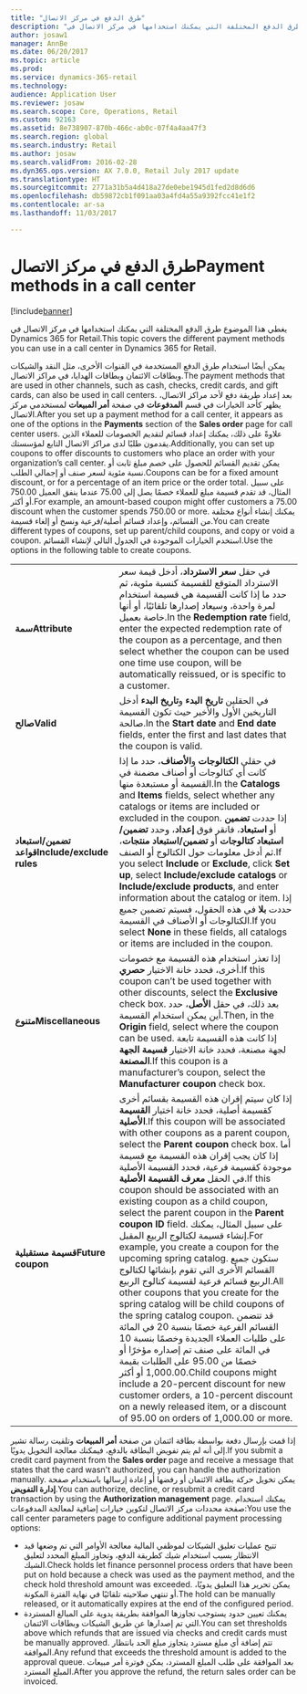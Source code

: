 ```yaml
---
title: "طرق الدفع في مركز الاتصال"
description: "يغطي هذا الموضوع طرق الدفع المختلفة التي يمكنك استخدامها في مركز الاتصال في Dynamics 365 for Retail."
author: josaw1
manager: AnnBe
ms.date: 06/20/2017
ms.topic: article
ms.prod: 
ms.service: dynamics-365-retail
ms.technology: 
audience: Application User
ms.reviewer: josaw
ms.search.scope: Core, Operations, Retail
ms.custom: 92163
ms.assetid: 8e738907-870b-466c-ab0c-07f4a4aa47f3
ms.search.region: global
ms.search.industry: Retail
ms.author: josaw
ms.search.validFrom: 2016-02-28
ms.dyn365.ops.version: AX 7.0.0, Retail July 2017 update
ms.translationtype: HT
ms.sourcegitcommit: 2771a31b5a4d418a27de0ebe1945d1fed2d8d6d6
ms.openlocfilehash: db59872cb1f091aa03a4fd4a55a9392fcc41e1f2
ms.contentlocale: ar-sa
ms.lasthandoff: 11/03/2017

---
```


# <a name="payment-methods-in-a-call-center"></a><span data-ttu-id="58459-103">طرق الدفع في مركز الاتصال</span><span class="sxs-lookup"><span data-stu-id="58459-103">Payment methods in a call center</span></span>

[!include[banner](includes/banner.md)]


<span data-ttu-id="58459-104">يغطي هذا الموضوع طرق الدفع المختلفة التي يمكنك استخدامها في مركز الاتصال في Dynamics 365 for Retail.</span><span class="sxs-lookup"><span data-stu-id="58459-104">This topic covers the different payment methods you can use in a call center in Dynamics 365 for Retail.</span></span>

<span data-ttu-id="58459-105">يمكن أيضًا استخدام طرق الدفع المستخدمة في القنوات الأخرى، مثل النقد والشيكات وبطاقات الائتمان وبطاقات الهدايا، في مراكز الاتصال.</span><span class="sxs-lookup"><span data-stu-id="58459-105">The payment methods that are used in other channels, such as cash, checks, credit cards, and gift cards, can also be used in call centers.</span></span> <span data-ttu-id="58459-106">بعد إعداد طريقة دفع لأحد مراكز الاتصال، يظهر كأحد الخيارات في قسم **المدفوعات** في صفحة **أمر المبيعات** لمستخدمي مركز الاتصال.</span><span class="sxs-lookup"><span data-stu-id="58459-106">After you set up a payment method for a call center, it appears as one of the options in the **Payments** section of the **Sales order** page for call center users.</span></span> <span data-ttu-id="58459-107">علاوةً على ذلك، يمكنك إعداد قسائم لتقديم الخصومات للعملاء الذين يقدمون طلبًا لدى مراكز الاتصال التابع لمؤسستك.</span><span class="sxs-lookup"><span data-stu-id="58459-107">Additionally, you can set up coupons to offer discounts to customers who place an order with your organization’s call center.</span></span> <span data-ttu-id="58459-108">يمكن تقديم القسائم للحصول على خصم مبلغ ثابت أو نسبة مئوية لسعر صنف أو إجمالي الطلب.</span><span class="sxs-lookup"><span data-stu-id="58459-108">Coupons can be for a fixed amount discount, or for a percentage of an item price or the order total.</span></span> <span data-ttu-id="58459-109">على سبيل المثال، قد تقدم قسيمة مبلغ للعملاء خصمًا يصل إلى 75.00 عندما ينفق العميل 750.00 أو أكثر.</span><span class="sxs-lookup"><span data-stu-id="58459-109">For example, an amount-based coupon might offer customers a 75.00 discount when the customer spends 750.00 or more.</span></span> <span data-ttu-id="58459-110">يمكنك إنشاء أنواع مختلفة من القسائم، وإعداد قسائم أصلية/فرعية ونسخ أو إلغاء قسيمة.</span><span class="sxs-lookup"><span data-stu-id="58459-110">You can create different types of coupons, set up parent/child coupons, and copy or void a coupon.</span></span> <span data-ttu-id="58459-111">استخدم الخيارات الموجودة في الجدول التالي لإنشاء القسائم.</span><span class="sxs-lookup"><span data-stu-id="58459-111">Use the options  in the following table to create coupons.</span></span>

|                           |                                                                                                                                                                                                                                                                                                                                                                                                                                                                                                                                                                                                                             |
|---------------------------|-----------------------------------------------------------------------------------------------------------------------------------------------------------------------------------------------------------------------------------------------------------------------------------------------------------------------------------------------------------------------------------------------------------------------------------------------------------------------------------------------------------------------------------------------------------------------------------------------------------------------------|
| <span data-ttu-id="58459-112">**سمة**</span><span class="sxs-lookup"><span data-stu-id="58459-112">**Attribute**</span></span>             | <span data-ttu-id="58459-113">في حقل **سعر الاسترداد**، أدخل قيمة سعر الاسترداد المتوقع للقسيمة كنسبة مئوية، ثم حدد ما إذا كانت القسيمة هي قسيمة استخدام لمرة واحدة، وسيعاد إصدارها تلقائيًا، أو أنها خاصة بعميل.</span><span class="sxs-lookup"><span data-stu-id="58459-113">In the **Redemption rate** field, enter the expected redemption rate of the coupon as a percentage, and then select whether the coupon can be used one time use coupon, will be automatically reissued, or is specific to a customer.</span></span>                                                                                                                                                                                                                                                                                                                                                                                       |
| <span data-ttu-id="58459-114">**صالح**</span><span class="sxs-lookup"><span data-stu-id="58459-114">**Valid**</span></span>                 | <span data-ttu-id="58459-115">في الحقلين **تاريخ البدء** و**تاريخ البدء** أدخل التاريخين الأول والأخير حيث تكون القسيمة صالحة.</span><span class="sxs-lookup"><span data-stu-id="58459-115">In the **Start date** and **End date** fields, enter the first and last dates that the coupon is valid.</span></span>                                                                                                                                                                                                                                                                                                                                                                                                                                                                                                                     |
| <span data-ttu-id="58459-116">**تضمين/استبعاد قواعد**</span><span class="sxs-lookup"><span data-stu-id="58459-116">**Include/exclude rules**</span></span> | <span data-ttu-id="58459-117">في حقلي **الكتالوجات** و**الأصناف**، حدد ما إذا كانت أي كتالوجات أو أصناف مضمنة في القسيمة أو مستبعدة منها.</span><span class="sxs-lookup"><span data-stu-id="58459-117">In the **Catalogs** and **Items** fields, select whether any catalogs or items are included or excluded in the coupon.</span></span> <span data-ttu-id="58459-118">إذا حددت **تضمين** أو **استبعاد**، فانقر فوق **إعداد**، وحدد **تضمين/استبعاد كتالوجات‬** أو **تضمين/استبعاد منتجات‬**، ثم أدخل معلومات حول الكتالوج أو الصنف.</span><span class="sxs-lookup"><span data-stu-id="58459-118">If you select **Include** or **Exclude**, click **Set up**, select **Include/exclude catalogs** or **Include/exclude products**, and enter information about the catalog or item.</span></span> <span data-ttu-id="58459-119">إذا حددت **بلا** في هذه الحقول، فسيتم تضمين جميع الكتالوجات أو الأصناف في القسيمة.</span><span class="sxs-lookup"><span data-stu-id="58459-119">If you select **None** in these fields, all catalogs or items are included in the coupon.</span></span>                                                                                                                                                                                                                          |
| <span data-ttu-id="58459-120">**متنوع**</span><span class="sxs-lookup"><span data-stu-id="58459-120">**Miscellaneous**</span></span>         | <span data-ttu-id="58459-121">إذا تعذر استخدام هذه القسيمة مع خصومات أخرى، فحدد خانة الاختيار **حصري‬**.</span><span class="sxs-lookup"><span data-stu-id="58459-121">If this coupon can’t be used together with other discounts, select the **Exclusive** check box.</span></span> <span data-ttu-id="58459-122">بعد ذلك، في حقل **الأصل**، حدد أين يمكن استخدام القسيمة.</span><span class="sxs-lookup"><span data-stu-id="58459-122">Then, in the **Origin** field, select where the coupon can be used.</span></span> <span data-ttu-id="58459-123">إذا كانت ‏‫هذه القسيمة تابعة لجهة مصنعة،‬ فحدد خانة الاختيار **قسيمة الجهة المصنعة‬**.</span><span class="sxs-lookup"><span data-stu-id="58459-123">If this coupon is a manufacturer’s coupon, select the **Manufacturer coupon** check box.</span></span>                                                                                                                                                                                                                                                                                                                                                                |
| <span data-ttu-id="58459-124">**قسيمة مستقبلية**</span><span class="sxs-lookup"><span data-stu-id="58459-124">**Future coupon**</span></span>         | <span data-ttu-id="58459-125">إذا كان سيتم إقران هذه القسيمة بقسائم أخرى كقسيمة أصلية، فحدد خانة اختيار **القسيمة الأصلية‬**.</span><span class="sxs-lookup"><span data-stu-id="58459-125">If this coupon will be associated with other coupons as a parent coupon, select the **Parent coupon** check box.</span></span> <span data-ttu-id="58459-126">أما إذا كان يجب إقران هذه القسيمة مع قسيمة موجودة كقسيمة فرعية، فحدد القسيمة الأصلية في الحقل **معرف القسيمة الأصلية‬**.</span><span class="sxs-lookup"><span data-stu-id="58459-126">If this coupon should be associated with an existing coupon as a child coupon, select the parent coupon in the **Parent coupon ID** field.</span></span> <span data-ttu-id="58459-127">على سبيل المثال، يمكنك إنشاء قسيمة لكتالوج الربيع المقبل.</span><span class="sxs-lookup"><span data-stu-id="58459-127">For example, you create a coupon for the upcoming spring catalog.</span></span> <span data-ttu-id="58459-128">ستكون جميع القسائم الأخرى التي تقوم بإنشائها لكتالوج الربيع قسائم فرعية لقسيمة كتالوج الربيع.</span><span class="sxs-lookup"><span data-stu-id="58459-128">All other coupons that you create for the spring catalog will be child coupons of the spring catalog coupon.</span></span> <span data-ttu-id="58459-129">قد تتضمن القسائم الفرعية خصمًا بنسبة 20 في المائة على طلبات العملاء الجديدة وخصمًا بنسبة 10 في المائة على صنف تم إصداره مؤخرًا أو خصمًا من 95.00 على الطلبات بقيمة 1,000.00 أو أكثر.</span><span class="sxs-lookup"><span data-stu-id="58459-129">Child coupons might include a 20-percent discount for new customer orders, a 10-percent discount on a newly released item, or a discount of 95.00 on orders of 1,000.00 or more.</span></span> |

<span data-ttu-id="58459-130">إذا قمت بإرسال دفعة بواسطة بطاقة ائتمان من صفحة **أمر المبيعات** وتلقيت رسالة تشير إلى أنه لم يتم تفويض البطاقة بالدفع، فيمكنك معالجة التخويل يدويًا.</span><span class="sxs-lookup"><span data-stu-id="58459-130">If you submit a credit card payment from the **Sales order** page and receive a message that states that the card wasn't authorized, you can handle the authorization manually.</span></span> <span data-ttu-id="58459-131">يمكن تخويل حركة بطاقة الائتمان أو رفضها أو إعادة إرسالها باستخدام صفحة **إدارة التفويض‬**.</span><span class="sxs-lookup"><span data-stu-id="58459-131">You can authorize, decline, or resubmit a credit card transaction by using the **Authorization management** page.</span></span> <span data-ttu-id="58459-132">يمكنك استخدام صفحة محددات مركز الاتصال لتكوين خيارات إضافية لمعالجة المدفوعات:</span><span class="sxs-lookup"><span data-stu-id="58459-132">You use the call center parameters page to configure additional payment processing options:</span></span>

-   <span data-ttu-id="58459-133">تتيح عمليات تعليق الشيكات لموظفي المالية معالجة الأوامر التي تم وضعها قيد الانتظار بسبب استخدام شيك كطريقة الدفع، وتجاوز المبلغ المحدد لتعليق الشيك.</span><span class="sxs-lookup"><span data-stu-id="58459-133">Check holds let finance personnel process orders that have been put on hold because a check was used as the payment method, and the check hold threshold amount was exceeded.</span></span> <span data-ttu-id="58459-134">يمكن تحرير هذا التعليق يدويًا، أو تنتهي صلاحيته تلقائيًا في نهاية الفترة المكونة.</span><span class="sxs-lookup"><span data-stu-id="58459-134">The hold can be manually released, or it automatically expires at the end of the configured period.</span></span>
-   <span data-ttu-id="58459-135">يمكنك تعيين حدود يستوجب تجاوزها الموافقة بطريقة يدوية على المبالغ المستردة التي تم إصدارها عن طريق الشيكات وبطاقات الائتمان.</span><span class="sxs-lookup"><span data-stu-id="58459-135">You can set thresholds above which refunds that are issued via checks and credit cards must be manually approved.</span></span> <span data-ttu-id="58459-136">تتم إضافة أي مبلغ مسترد يتجاوز مبلغ الحد بانتظار الموافقة.</span><span class="sxs-lookup"><span data-stu-id="58459-136">Any refund that exceeds the threshold amount is added to the approval queue.</span></span> <span data-ttu-id="58459-137">بعد الموافقة على طلب المبلغ المسترد، يمكن فوترة أمر مبيعات المبلغ المسترد.</span><span class="sxs-lookup"><span data-stu-id="58459-137">After you approve the refund, the return sales order can be invoiced.</span></span>





